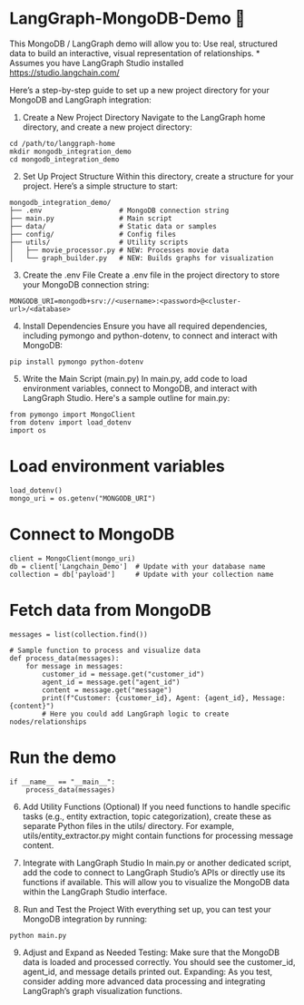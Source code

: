 # LangGraph-MongoDB-Demo 🦜
This MongoDB / LangGraph demo will allow you to:  Use real, structured data to build an interactive, visual representation of relationships.  * Assumes you have LangGraph Studio installed https://studio.langchain.com/

Here’s a step-by-step guide to set up a new project directory for your MongoDB and LangGraph integration:

1. Create a New Project Directory
Navigate to the LangGraph home directory, and create a new project directory:

```
cd /path/to/langgraph-home
mkdir mongodb_integration_demo
cd mongodb_integration_demo
```

2. Set Up Project Structure
Within this directory, create a structure for your project. Here’s a simple structure to start:
```
mongodb_integration_demo/
├── .env                   # MongoDB connection string
├── main.py                # Main script
├── data/                  # Static data or samples
├── config/                # Config files
├── utils/                 # Utility scripts
│   ├── movie_processor.py # NEW: Processes movie data
│   └── graph_builder.py   # NEW: Builds graphs for visualization
```
3. Create the .env File
Create a .env file in the project directory to store your MongoDB connection string:
```
MONGODB_URI=mongodb+srv://<username>:<password>@<cluster-url>/<database>
```

4. Install Dependencies
Ensure you have all required dependencies, including pymongo and python-dotenv, to connect and interact with MongoDB:

```
pip install pymongo python-dotenv
```

5. Write the Main Script (main.py)
In main.py, add code to load environment variables, connect to MongoDB, and interact with LangGraph Studio.
Here's a sample outline for main.py:
```
from pymongo import MongoClient
from dotenv import load_dotenv
import os
```
# Load environment variables
```
load_dotenv()
mongo_uri = os.getenv("MONGODB_URI")
```

# Connect to MongoDB
```
client = MongoClient(mongo_uri)
db = client['Langchain_Demo']  # Update with your database name
collection = db['payload']     # Update with your collection name
```
# Fetch data from MongoDB
```
messages = list(collection.find())
```
```
# Sample function to process and visualize data
def process_data(messages):
    for message in messages:
        customer_id = message.get("customer_id")
        agent_id = message.get("agent_id")
        content = message.get("message")
        print(f"Customer: {customer_id}, Agent: {agent_id}, Message: {content}")
        # Here you could add LangGraph logic to create nodes/relationships
```
# Run the demo
```
if __name__ == "__main__":
    process_data(messages)
```

6. Add Utility Functions (Optional)
If you need functions to handle specific tasks (e.g., entity extraction, topic categorization), create these as separate Python files in the utils/ directory. For example, utils/entity_extractor.py might contain functions for processing message content.

7. Integrate with LangGraph Studio
In main.py or another dedicated script, add the code to connect to LangGraph Studio’s APIs or directly use its functions if available. This will allow you to visualize the MongoDB data within the LangGraph Studio interface.

8. Run and Test the Project
With everything set up, you can test your MongoDB integration by running:

```
python main.py
```
9. Adjust and Expand as Needed
Testing: Make sure that the MongoDB data is loaded and processed correctly. You should see the customer_id, agent_id, and message details printed out.
Expanding: As you test, consider adding more advanced data processing and integrating LangGraph’s graph visualization functions.

